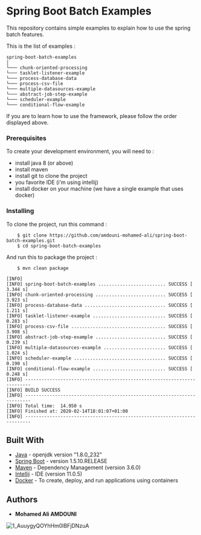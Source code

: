# Spring Boot Batch Examples

This repository contains simple examples to explain how to use the spring batch features.

This is the list of examples :

```
spring-boot-batch-examples
│
└─── chunk-oriented-processing
└─── tasklet-listener-example
└─── process-database-data
└─── process-csv-file
└─── multiple-datasources-example
└─── abstract-job-step-example
└─── scheduler-example
└─── conditional-flow-example
```

If you are to learn how to use the framework, please follow the order displayed above.

### Prerequisites

To create your development environment, you will need to :

- install java 8 (or above)
- install maven
- install git to clone the project
- you favorite IDE (i'm using intellij) 
- install docker on your machine (we have a single example that uses docker)

### Installing

To clone the project, run this command :

```
    $ git clone https://github.com/amdouni-mohamed-ali/spring-boot-batch-examples.git
    $ cd spring-boot-batch-examples
```

And run this to package the project :

```
    $ mvn clean package
```

```log
[INFO] 
[INFO] spring-boot-batch-examples ......................... SUCCESS [  3.344 s]
[INFO] chunk-oriented-processing .......................... SUCCESS [  3.923 s]
[INFO] process-database-data .............................. SUCCESS [  1.211 s]
[INFO] tasklet-listener-example ........................... SUCCESS [  0.283 s]
[INFO] process-csv-file ................................... SUCCESS [  3.908 s]
[INFO] abstract-job-step-example .......................... SUCCESS [  0.239 s]
[INFO] multiple-datasources-example ....................... SUCCESS [  1.024 s]
[INFO] scheduler-example .................................. SUCCESS [  0.190 s]
[INFO] conditional-flow-example ........................... SUCCESS [  0.248 s]
[INFO] ------------------------------------------------------------------------
[INFO] BUILD SUCCESS
[INFO] ------------------------------------------------------------------------
[INFO] Total time:  14.950 s
[INFO] Finished at: 2020-02-14T18:01:07+01:00
[INFO] ------------------------------------------------------------------------
```

## Built With

* [Java](https://openjdk.java.net/) - openjdk version "1.8.0_232"
* [Spring Boot](https://spring.io/projects/spring-boot) - version 1.5.10.RELEASE
* [Maven](https://maven.apache.org/) - Dependency Management (version 3.6.0)
* [Intellij](https://www.jetbrains.com/) - IDE (version 11.0.5)
* [Docker](https://www.docker.com/) - To create, deploy, and run applications using containers

## Authors

* **Mohamed Ali AMDOUNI**

![1_AuuygyQOYhHm0lBFjDNzuA](https://user-images.githubusercontent.com/16627692/74552160-e4a3ab00-4f54-11ea-8c53-fe68b8ef4877.png)


